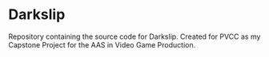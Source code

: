 # Darkslip

Repository containing the source code for Darkslip.
Created for PVCC as my Capstone Project for the AAS in Video Game Production. 
